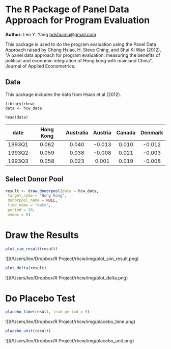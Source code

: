 The R Package of Panel Data Approach for Program Evaluation
===========================
**Author:** Leo Y. Yang <pdshuimu@gmail.com>

This package is used to do the program evaluation using the Panel Data Approach raised by Cheng Hsiao, H. Steve Ching, and Shui Ki Wan (2012), "A panel data approach for program evaluation: measuring the benefits of political and economic integration of Hong kong with mainland China", Journal of Applied Econometrics.

## Data
This package includes the data from Hsian et.al (2012).

```{r}
library(rhcw)
data <- hcw_data

head(data)
```
| date | Hong Kong | Australia  | Austria | Canada | Denmark |
| :----: |:-----:|:-----:|:-----:|:-----:|:-----:|
| 1993Q1 | 0.062 | 0.040 | -0.013 | 0.010 | -0.012 |
| 1993Q2 | 0.059 | 0.038 | -0.008 | 0.021 | -0.003 |
| 1993Q3 | 0.058 | 0.023 | 0.001 | 0.019 | -0.008 |
## Select Donor Pool
```r
result <- draw_donorpool(data = hcw_data,
 target_name = "Hong Kong",
 donorpool_name = NULL,
 time_name = "date",
 period = 20, 
 nvmax = 6)
```

# Draw the Results
```r
plot_sim_result(result)
```

![](/Users/leo/Dropbox/R Project/rhcw/img/plot_sim_result.png)

```r
plot_delta(result)
```
![](/Users/leo/Dropbox/R Project/rhcw/img/plot_delta.png)
# Do Placebo Test
```r
placebo_time(result, lead_period = 5)
```
![](/Users/leo/Dropbox/R Project/rhcw/img/placebo_time.png)

```r
placebo_unit(result)
```
![](/Users/leo/Dropbox/R Project/rhcw/img/placebo_unit.png)
